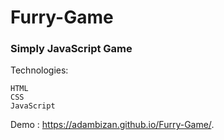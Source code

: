 # Furry-Game
### Simply JavaScript Game 

Technologies:
```
HTML
CSS
JavaScript

```
Demo : https://adambizan.github.io/Furry-Game/.


